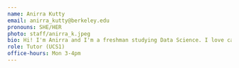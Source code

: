 ```yaml
---
name: Anirra Kutty
email: anirra_kutty@berkeley.edu
pronouns: SHE/HER
photo: staff/anirra_k.jpeg
bio: Hi! I'm Anirra and I'm a freshman studying Data Science. I love cats, baking, and finding new places to eat!
role: Tutor (UCS1)
office-hours: Mon 3-4pm
---
```

